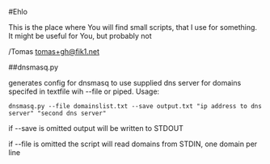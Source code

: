 #Ehlo

This is the place where You will find small scripts, that I use for something.
It might be useful for You, but probably not


/Tomas <tomas+gh@fik1.net>

##dnsmasq.py

generates config for dnsmasq to use supplied dns server for domains specifed in textfile wih --file or piped.
Usage:
    
    dnsmasq.py --file domainslist.txt --save output.txt "ip address to dns server" "second dns server"
    
if --save is omitted output will be written to STDOUT
    
if --file is omitted the script will read domains from STDIN, one domain per line

